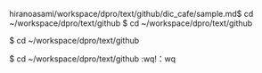 hiranoasami/workspace/dpro/text/github/dic_cafe/sample.md$ cd ~/workspace/dpro/text/github
$ cd ~/workspace/dpro/text/github




















$ cd ~/workspace/dpro/text/github




$ cd ~/workspace/dpro/text/github
:wq!：wq

